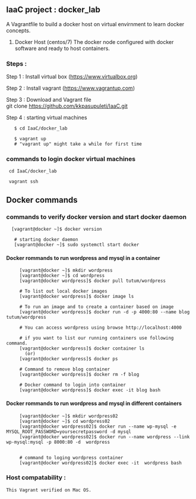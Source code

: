 ## IaaC project : docker_lab  
 A Vagrantfile to build a docker host on  virtual envirnment to learn docker concepts.  
 
1. Docker Host  (centos/7)
    The docker node configured with docker software and ready to host containers. 
    

### Steps :  
  Step 1 :  Install virtual box (https://www.virtualbox.org)

  Step 2 :  Install vagrant  (https://www.vagrantup.com)

  Step 3 :  Download and  Vagrant file  
       git clone https://github.com/kkpasupuleti/IaaC.git  

  Step 4  : starting virtual machines 

       $ cd IaaC/docker_lab
 
       $ vagrant up
       # "vagrant up" might take a while for first time

### commands to login docker virtual machines
     cd IaaC/docker_lab 

     vagrant ssh 
     
     
## Docker commands       
###  commands to verify docker version  and start docker daemon
      [vagrant@docker ~]$ docker version
       
       # starting docker daemon
       [vagrant@docker ~]$ sudo systemctl start docker
       
       
   
   
#### Docker rommands to run wordpress and mysql in a  container  
         [vagrant@docker ~]$ mkdir wordpress
         [vagrant@docker ~]$ cd wordpress
         [vagrant@docker wordpress]$ docker pull tutum/wordpress
         
         # To list out local docker images
         [vagrant@docker wordpress]$ docker image ls
         
         # To run an image and to create a container based on image
         [vagrant@docker wordpress]$ docker run -d -p 4000:80 --name blog tutum/wordpress
         
         # You can access wordpress using browse http://localhost:4000 
         
         # if you want to list our running containers use following command.
         [vagrant@docker wordpress]$ docker container ls
           (or)
         [vagrant@docker wordpress]$ docker ps
         
         # Command to remove blog container 
         [vagrant@docker wordpress]$ docker rm -f blog
         
         # Docker command to login into container 
         [vagrant@docker wordpress]$ docker exec -it blog bash
         
         
#### Docker rommands to run wordpress and mysql in different containers
         [vagrant@docker ~]$ mkdir wordpress02
         [vagrant@docker ~]$ cd wordpress02
         [vagrant@docker wordpress02]$ docker run --name wp-mysql -e MYSQL_ROOT_PASSWORD=yoursecretpassword -d mysql
         [vagrant@docker wordpress02]$ docker run --name wordpress --link wp-mysql:mysql -p 8000:80 -d  wordpress
         
         
         # command to loging wordpress container
         [vagrant@docker wordpress02]$ docker exec -it  wordpress bash
         
         

         
     
### Host compatability :

    This Vagrant verified on Mac OS.


